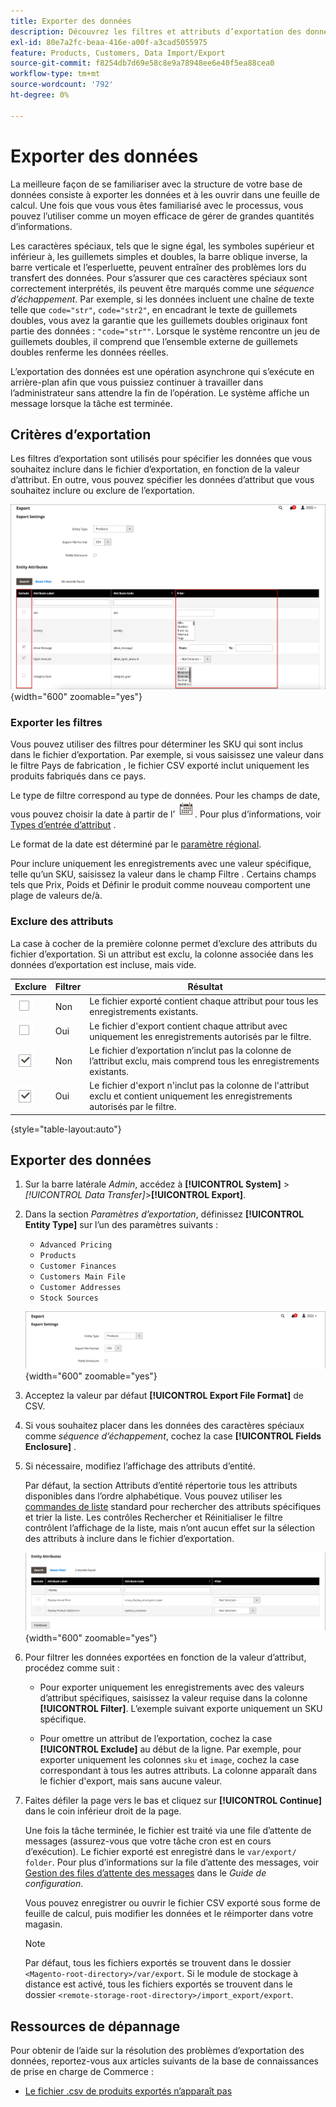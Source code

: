 ```yaml
---
title: Exporter des données
description: Découvrez les filtres et attributs d’exportation des données et comment exporter des données à partir de votre magasin.
exl-id: 80e7a2fc-beaa-416e-a00f-a3cad5055975
feature: Products, Customers, Data Import/Export
source-git-commit: f8254db7d69e58c8e9a78948ee6e40f5ea88cea0
workflow-type: tm+mt
source-wordcount: '792'
ht-degree: 0%

---
```


# Exporter des données

La meilleure façon de se familiariser avec la structure de votre base de données consiste à exporter les données et à les ouvrir dans une feuille de calcul. Une fois que vous vous êtes familiarisé avec le processus, vous pouvez l’utiliser comme un moyen efficace de gérer de grandes quantités d’informations.

Les caractères spéciaux, tels que le signe égal, les symboles supérieur et inférieur à, les guillemets simples et doubles, la barre oblique inverse, la barre verticale et l’esperluette, peuvent entraîner des problèmes lors du transfert des données. Pour s’assurer que ces caractères spéciaux sont correctement interprétés, ils peuvent être marqués comme une _séquence d’échappement_. Par exemple, si les données incluent une chaîne de texte telle que `code="str"`, `code="str2"`, en encadrant le texte de guillemets doubles, vous avez la garantie que les guillemets doubles originaux font partie des données : `"code="str""`. Lorsque le système rencontre un jeu de guillemets doubles, il comprend que l’ensemble externe de guillemets doubles renferme les données réelles.

L’exportation des données est une opération asynchrone qui s’exécute en arrière-plan afin que vous puissiez continuer à travailler dans l’administrateur sans attendre la fin de l’opération. Le système affiche un message lorsque la tâche est terminée.

## Critères d’exportation

Les filtres d’exportation sont utilisés pour spécifier les données que vous souhaitez inclure dans le fichier d’exportation, en fonction de la valeur d’attribut. En outre, vous pouvez spécifier les données d’attribut que vous souhaitez inclure ou exclure de l’exportation.

![Critères d’exportation des données](./assets/data-export-entity-attributes-exclude.png){width="600" zoomable="yes"}

### Exporter les filtres

Vous pouvez utiliser des filtres pour déterminer les SKU qui sont inclus dans le fichier d’exportation. Par exemple, si vous saisissez une valeur dans le filtre Pays de fabrication , le fichier CSV exporté inclut uniquement les produits fabriqués dans ce pays.

Le type de filtre correspond au type de données. Pour les champs de date, vous pouvez choisir la date à partir de l’![icône Calendrier](../assets/icon-calendar.png). Pour plus d’informations, voir [Types d’entrée d’attribut](../catalog/attributes-input-types.md) .

Le format de la date est déterminé par le [paramètre régional](../getting-started/store-details.md#locale-options).

Pour inclure uniquement les enregistrements avec une valeur spécifique, telle qu’un SKU, saisissez la valeur dans le champ Filtre . Certains champs tels que Prix, Poids et Définir le produit comme nouveau comportent une plage de valeurs de/à.

### Exclure des attributs

La case à cocher de la première colonne permet d’exclure des attributs du fichier d’exportation. Si un attribut est exclu, la colonne associée dans les données d’exportation est incluse, mais vide.

| Exclure | Filtrer | Résultat |
|--- |--- |--- |
| ![Case à cocher Effacée](../assets/checkbox-clear.png) | Non | Le fichier exporté contient chaque attribut pour tous les enregistrements existants. |
| ![Case à cocher Effacée](../assets/checkbox-clear.png) | Oui | Le fichier d&#39;export contient chaque attribut avec uniquement les enregistrements autorisés par le filtre. |
| ![Case à cocher sélectionnée](../assets/checkbox-selected.png) | Non | Le fichier d’exportation n’inclut pas la colonne de l’attribut exclu, mais comprend tous les enregistrements existants. |
| ![Case à cocher sélectionnée](../assets/checkbox-selected.png) | Oui | Le fichier d&#39;export n&#39;inclut pas la colonne de l&#39;attribut exclu et contient uniquement les enregistrements autorisés par le filtre. |

{style="table-layout:auto"}

## Exporter des données

1. Sur la barre latérale _Admin_, accédez à **[!UICONTROL System]** > _[!UICONTROL Data Transfer]_>**[!UICONTROL Export]**.

1. Dans la section _Paramètres d’exportation_, définissez **[!UICONTROL Entity Type]** sur l’un des paramètres suivants :

   - `Advanced Pricing`
   - `Products`
   - `Customer Finances`
   - `Customers Main File`
   - `Customer Addresses`
   - `Stock Sources`

   ![ Paramètres d’exportation des données](./assets/data-export-settings.png){width="600" zoomable="yes"}

1. Acceptez la valeur par défaut **[!UICONTROL Export File Format]** de CSV.

1. Si vous souhaitez placer dans les données des caractères spéciaux comme _séquence d’échappement_, cochez la case **[!UICONTROL Fields Enclosure]** .

1. Si nécessaire, modifiez l’affichage des attributs d’entité.

   Par défaut, la section Attributs d’entité répertorie tous les attributs disponibles dans l’ordre alphabétique. Vous pouvez utiliser les [commandes de liste](../getting-started/admin-grid-controls.md) standard pour rechercher des attributs spécifiques et trier la liste. Les contrôles Rechercher et Réinitialiser le filtre contrôlent l’affichage de la liste, mais n’ont aucun effet sur la sélection des attributs à inclure dans le fichier d’exportation.

   ![ Attributs d’entité filtrés d’exportation de données](./assets/data-export-filter-entity-attributes.png){width="600" zoomable="yes"}

1. Pour filtrer les données exportées en fonction de la valeur d’attribut, procédez comme suit :

   - Pour exporter uniquement les enregistrements avec des valeurs d’attribut spécifiques, saisissez la valeur requise dans la colonne **[!UICONTROL Filter]**. L’exemple suivant exporte uniquement un SKU spécifique.

   - Pour omettre un attribut de l’exportation, cochez la case **[!UICONTROL Exclude]** au début de la ligne. Par exemple, pour exporter uniquement les colonnes `sku` et `image`, cochez la case correspondant à tous les autres attributs. La colonne apparaît dans le fichier d&#39;export, mais sans aucune valeur.

1. Faites défiler la page vers le bas et cliquez sur **[!UICONTROL Continue]** dans le coin inférieur droit de la page.

   Une fois la tâche terminée, le fichier est traité via une file d’attente de messages (assurez-vous que votre tâche cron est en cours d’exécution). Le fichier exporté est enregistré dans le `var/export/ folder`. Pour plus d’informations sur la file d’attente des messages, voir [Gestion des files d’attente des messages](https://experienceleague.adobe.com/docs/commerce-operations/configuration-guide/message-queues/manage-message-queues.html?lang=fr) dans le _Guide de configuration_.

   Vous pouvez enregistrer ou ouvrir le fichier CSV exporté sous forme de feuille de calcul, puis modifier les données et le réimporter dans votre magasin.

   >[!NOTE]
   >
   >Par défaut, tous les fichiers exportés se trouvent dans le dossier `<Magento-root-directory>/var/export`. Si le module de stockage à distance est activé, tous les fichiers exportés se trouvent dans le dossier `<remote-storage-root-directory>/import_export/export`.

## Ressources de dépannage

Pour obtenir de l’aide sur la résolution des problèmes d’exportation des données, reportez-vous aux articles suivants de la base de connaissances de prise en charge de Commerce :

- [ Le fichier .csv de produits exportés n’apparaît pas](https://experienceleague.adobe.com/docs/commerce-knowledge-base/kb/troubleshooting/miscellaneous/exported-products-.csv-file-does-not-appear.html?lang=fr)
